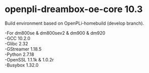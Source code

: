 # openpli-dreambox-oe-core 10.3
Build environment based on OpenPLi-homebuild (develop branch).

-For dm800se & dm800sev2 & dm900 & dm920\
-GCC 10.2.0\
-Glibc 2.32\
-GStreamer 1.18.5\
-Python 2.7.18\
-OpenSSL 1.1.1k & 1.0.2r\
-Busybox 1.32.0
